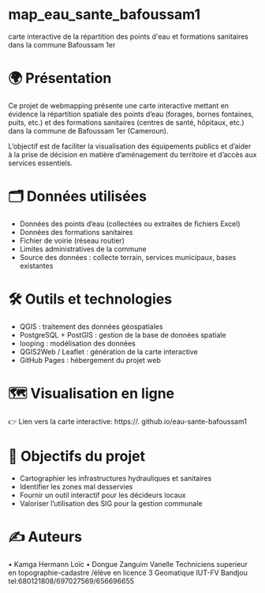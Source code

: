 # map_eau_sante_bafoussam1
carte interactive de la répartition des points d'eau et formations sanitaires dans la commune Bafoussam 1er
# 🌍 Présentation
Ce projet de webmapping présente une carte interactive mettant en évidence la répartition spatiale des points d’eau (forages, bornes fontaines, puits, etc.) et des formations sanitaires (centres de santé, hôpitaux, etc.) dans la commune de Bafoussam 1er (Cameroun).

L’objectif est de faciliter la visualisation des équipements publics et d’aider à la prise de décision en matière d’aménagement du territoire et d’accès aux services essentiels.
# 🗂️ Données utilisées
- Données des points d’eau (collectées ou extraites de fichiers Excel)
- Données des formations sanitaires
- Fichier de voirie (réseau routier)
- Limites administratives de la commune
- Source des données : collecte terrain, services municipaux, bases existantes
# 🛠️ Outils et technologies
- QGIS : traitement des données géospatiales
- PostgreSQL + PostGIS : gestion de la base de données spatiale
- looping : modélisation des données
- QGIS2Web / Leaflet : génération de la carte interactive
- GitHub Pages : hébergement du projet web
# 🗺️ Visualisation en ligne
👉 Lien vers la carte interactive:
https://<infrastructure>. github.io/eau-sante-bafoussam1
# 🎯 Objectifs du projet
- Cartographier les infrastructures hydrauliques et sanitaires
- Identifier les zones mal desservies
- Fournir un outil interactif pour les décideurs locaux
- Valoriser l’utilisation des SIG pour la gestion communale
# ✍️ Auteurs
• Kamga Hermann Loïc
• Dongue Zanguim Vanelle
Techniciens superieur en topographie-cadastre /élève en licence 3 Geomatique IUT-FV Bandjou tel:680121808/697027569/656696655
